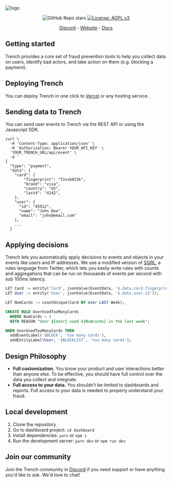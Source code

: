 ![logo](https://github.com/trytrench/trench/assets/9043913/14508389-2126-488a-8b22-303d43e9d923)

<p align="center">
    <img alt="GitHub Repo stars" src="https://img.shields.io/github/stars/trytrench/trench?style=social">
    <a href="https://github.com/trytrench/trench/blob/main/LICENSE">
        <img alt="License: AGPL v3" src="https://img.shields.io/github/license/trytrench/trench" />
    </a>
</p>

<p align="center">
    <a href="https://discord.gg/cSYC47MXTR" target="_blank">Discord</a>
    -
    <a href="https://www.trytrench.com" target="_blank">Website</a>
    -
    <a href="https://docs.trytrench.com" target="_blank">Docs</a>
</p>

## Getting started

Trench provides a core set of fraud prevention tools to help you collect data on users, identify bad actors, and take action on them (e.g. blocking a payment).

## Deploying Trench

You can deploy Trench in one click to [Vercel](https://vercel.com/new/clone?repository-url=https%3A%2F%2Fgithub.com%2Ftrytrench%2Ftrench%2Ftree%2Fmain%2Fdashboard&repository-name=trench-demo&project-name=trench-demo&env=ADMIN_USERNAME,ADMIN_PASSWORD,STRIPE_SECRET_KEY,STRIPE_WEBHOOK_SECRET,API_KEY,JWT_SECRET&stores=[{"type":"postgres"}]) or any hosting service.

## Sending data to Trench

You can send user events to Trench via the REST API or using the Javascript SDK.

```
curl \
  -H 'Content-Type: application/json' \
  -H 'Authorization: Bearer YOUR_API_KEY' \
  'YOUR_TRENCH_URL/api/event' \
  -d '
{
  "type": "payment",
  "data": {
    "card": {
        "fingerprint": "f2xvb823k",
        "brand": "visa",
        "country": "US",
        "last4": "4242",
    },
    "user": {
      "id": "45912",
      "name": "John Doe",
      "email": "john@email.com"
    },
    ...
  }
```

## Applying decisions

Trench lets you automatically apply decisions to events and objects in your events like users and IP addresses. We use a modified version of [SQRL](https://sqrl-lang.github.io/sqrl/), a rules language from Twitter, which lets you easily write rules with counts and aggregations that can be run on thousands of events per second with sub 100ms latency.

```sql
LET Card := entity('Card', jsonValue(EventData, '$.data.card.fingerprint'));
LET User := entity('User', jsonValue(EventData, '$.data.user.id'));

LET NumCards := countUnique(Card BY User LAST Week);

CREATE RULE UserUsedTooManyCards
  WHERE NumCards > 4
  WITH REASON "User ${User} used ${NumCards} in the last week";

WHEN UserUsedTooManyCards THEN
  addEventLabel('$BLOCK', 'too many cards'),
  addEntityLabel(User, '$BLOCKLIST', 'too many cards');
```

## Design Philosophy

- **Full customization.** You know your product and user interactions better than anyone else. To be effective, you should have full control over the data you collect and integrate.
- **Full access to your data.** You shouldn’t be limited to dashboards and reports. Full access to your data is needed to properly understand your fraud.

## Local development

1. Clone the repository
2. Go to dashboard project: `cd dashboard`
3. Install dependencies: `yarn` or `npm i`
4. Run the development server: `yarn dev` or `npm run dev`

## Join our community

Join the Trench community in [Discord](https://discord.gg/JPwzAumy) if you need support or have anything you'd like to ask. We'd love to chat!
